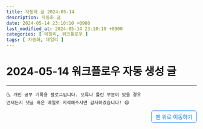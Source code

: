 ```yaml
---
title: 자동화 글 2024-05-14
description: 자동화 글
date: 2024-05-14 23:10:10 +0900
last_modified_at: 2024-05-14 23:10:10 +0900
categories: [ 데일리, 워크플로우 ]
tags: [ 자동화, 데일리 ]
---
```


# 2024-05-14 워크플로우 자동 생성 글

***
    🌜 개인 공부 기록용 블로그입니다. 오류나 틀린 부분이 있을 경우 
    언제든지 댓글 혹은 메일로 지적해주시면 감사하겠습니다! 😄

<a href="#" style="display: inline-block; padding: 5px 10px; color: #007bff; text-decoration: none; border: 0.5px solid #007bff; border-radius: 5px; float: right;">맨 위로 이동하기</a>